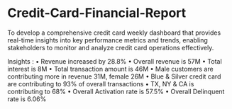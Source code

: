 # Credit-Card-Financial-Report
To develop a comprehensive credit card weekly dashboard that provides real-time insights into key performance metrics and trends, enabling stakeholders to monitor and analyze credit card operations effectively.

Insights :
• Revenue increased by 28.8%
• Overall revenue is 57M
• Total interest is 8M
• Total transaction amount is 46M
• Male customers are contributing more in revenue 31M, female 26M
• Blue & Silver credit card are contributing to 93% of overall transactions
• TX, NY & CA is contributing to 68%
• Overall Activation rate is 57.5%
• Overall Delinquent rate is 6.06%
